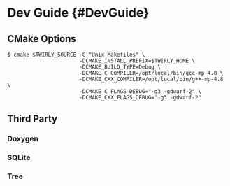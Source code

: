 Dev Guide {#DevGuide}
=========

CMake Options
-------------

    $ cmake $TWIRLY_SOURCE -G "Unix Makefiles" \
                           -DCMAKE_INSTALL_PREFIX=$TWIRLY_HOME \
                           -DCMAKE_BUILD_TYPE=Debug \
                           -DCMAKE_C_COMPILER=/opt/local/bin/gcc-mp-4.8 \
                           -DCMAKE_CXX_COMPILER=/opt/local/bin/g++-mp-4.8 \
                           -DCMAKE_C_FLAGS_DEBUG="-g3 -gdwarf-2" \
                           -DCMAKE_CXX_FLAGS_DEBUG="-g3 -gdwarf-2"

Third Party
-----------

### Doxygen ###

### SQLite ###

### Tree ###
